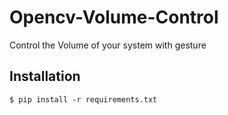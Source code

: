 # Opencv-Volume-Control
Control the Volume of your system with gesture

## Installation
```shell
$ pip install -r requirements.txt
```
